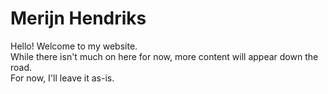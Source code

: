# Merijn Hendriks

Hello! Welcome to my website.  
While there isn't much on here for now, more content will appear down the road.  
For now, I'll leave it as-is.
